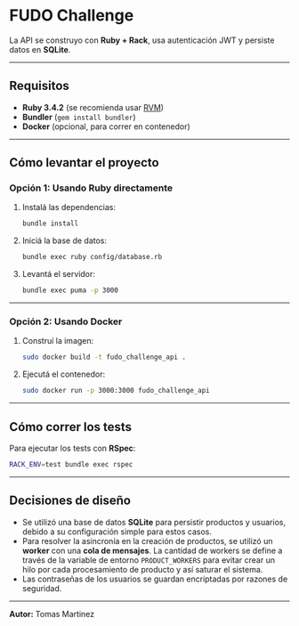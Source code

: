 # FUDO Challenge

La API se construyo con **Ruby + Rack**, usa autenticación JWT y persiste datos en **SQLite**.

---

## Requisitos

- **Ruby 3.4.2** (se recomienda usar [RVM](https://rvm.io/rvm/install))
- **Bundler** (`gem install bundler`)
- **Docker** (opcional, para correr en contenedor)

---

## Cómo levantar el proyecto

### Opción 1: Usando Ruby directamente

1. Instalá las dependencias:
   ```sh
   bundle install
   ```
2. Iniciá la base de datos:
   ```sh
   bundle exec ruby config/database.rb
   ```
3. Levantá el servidor:
   ```sh
   bundle exec puma -p 3000
   ```

---

### Opción 2: Usando Docker

1. Construí la imagen:
   ```sh
   sudo docker build -t fudo_challenge_api .
   ```
2. Ejecutá el contenedor:
   ```sh
   sudo docker run -p 3000:3000 fudo_challenge_api
   ```

---

## Cómo correr los tests

Para ejecutar los tests con **RSpec**:

```sh
RACK_ENV=test bundle exec rspec
```

---

## Decisiones de diseño

- Se utilizó una base de datos **SQLite** para persistir productos y usuarios, debido a su configuración simple para estos casos.
- Para resolver la asincronía en la creación de productos, se utilizó un **worker** con una **cola de mensajes**. La cantidad de workers se define a través de la variable de entorno `PRODUCT_WORKERS` para evitar crear un hilo por cada procesamiento de producto y así saturar el sistema.
- Las contraseñas de los usuarios se guardan encriptadas por razones de seguridad.

---

**Autor:** Tomas Martinez  

